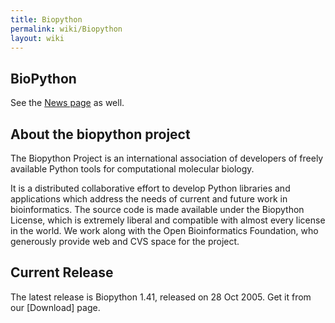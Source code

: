 ```yaml
---
title: Biopython
permalink: wiki/Biopython
layout: wiki
---
```


BioPython
---------

See the [News page](http://biopython.open-bio.org/news) as well.

About the biopython project
---------------------------

The Biopython Project is an international association of developers of
freely available Python tools for computational molecular biology.

It is a distributed collaborative effort to develop Python libraries and
applications which address the needs of current and future work in
bioinformatics. The source code is made available under the Biopython
License, which is extremely liberal and compatible with almost every
license in the world. We work along with the Open Bioinformatics
Foundation, who generously provide web and CVS space for the project.

Current Release
---------------

The latest release is Biopython 1.41, released on 28 Oct 2005. Get it
from our \[Download\] page.
